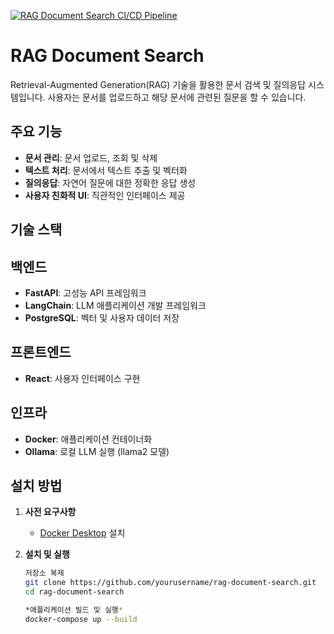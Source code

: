 [![RAG Document Search CI/CD Pipeline](https://github.com/HoRyun/rag-document-search/actions/workflows/rag-ci-cd.yml/badge.svg)](https://github.com/HoRyun/rag-document-search/actions/workflows/rag-ci-cd.yml)

# RAG Document Search

Retrieval-Augmented Generation(RAG) 기술을 활용한 문서 검색 및 질의응답 시스템입니다. 사용자는 문서를 업로드하고 해당 문서에 관련된 질문을 할 수 있습니다.

## **주요 기능**

- **문서 관리**: 문서 업로드, 조회 및 삭제
- **텍스트 처리**: 문서에서 텍스트 추출 및 벡터화
- **질의응답**: 자연어 질문에 대한 정확한 응답 생성
- **사용자 친화적 UI**: 직관적인 인터페이스 제공

## **기술 스택**

## **백엔드**

- **FastAPI**: 고성능 API 프레임워크
- **LangChain**: LLM 애플리케이션 개발 프레임워크
- **PostgreSQL**: 벡터 및 사용자 데이터 저장

## **프론트엔드**

- **React**: 사용자 인터페이스 구현

## **인프라**

- **Docker**: 애플리케이션 컨테이너화
- **Ollama**: 로컬 LLM 실행 (llama2 모델)

## **설치 방법**

1. **사전 요구사항**
    - [Docker Desktop](https://www.docker.com/products/docker-desktop/) 설치
2. **설치 및 실행**
    
    ```bash
    저장소 복제
    git clone https://github.com/yourusername/rag-document-search.git
    cd rag-document-search
    
    *애플리케이션 빌드 및 실행*
    docker-compose up --build
    ```
